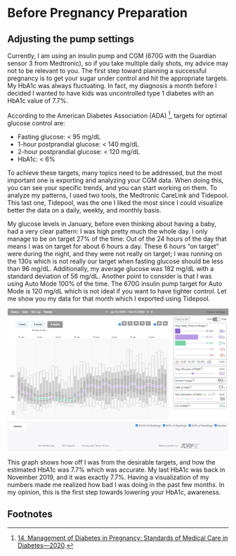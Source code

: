 # Before Pregnancy Preparation 

## Adjusting the pump settings
Currently, I am using an insulin pump and CGM (670G with the Guardian sensor 3 from Medtronic), so if you take multiple daily shots, my advice may not to be relevant to you. The first step toward planning a successful pregnancy is to get your sugar under control and hit the appropriate targets. My HbA1c was always fluctuating. In fact, my diagnosis a month before I decided I wanted to have kids was uncontrolled type 1 diabetes with an HbA1c value of 7.7%.

According to the American Diabetes Association (ADA) [^1], targets for optimal glucose control are:

-	Fasting glucose: < 95 mg/dL 
-	1-hour postprandial glucose: < 140 mg/dL
-	2-hour postprandial glucose: < 120 mg/dL 
- HbA1c: < 6%

To achieve these targets, many topics need to be addressed, but the most important one is exporting and analyzing your CGM data. When doing this, you can see your specific trends, and you can start working on them. To analyze my patterns, I used two tools, the Medtronic CareLink and Tidepool. This last one, Tidepool, was the one I liked the most since I could visualize better the data on a daily, weekly, and monthly basis.  

My glucose levels in January, before even thinking about having a baby, had a very clear pattern: I was high pretty much the whole day. I only manage to be on target 27% of the time. Out of the 24 hours of the day that means I was on target for about 6 hours a day. These 6 hours “on target” were during the night, and they were not really on target; I was running on the 130s which is not really our target when fasting glucose should be less than 96 mg/dL. Additionally, my average glucose was 182 mg/dL with a standard deviation of 56 mg/dL. Another point to consider is that I was using Auto Mode 100% of the time. The 670G insulin pump target for Auto Mode is 120 mg/dL which is not ideal if you want to have tighter control. Let me show you my data for that month which I exported using Tidepool. 

![](/images/tidepool_january_2019.jpg "Januray Glucose Data")

This graph shows how off I was from the desirable targets, and how the estimated HbA1c was 7.7% which was accurate. My last HbA1c was back in November 2019, and it was exactly 7.7%. Having a visualization of my numbers made me realized how bad I was doing in the past few months. In my opinion, this is the first step towards lowering your HbA1c, awareness.        

## Footnotes

[^1]: [14. Management of Diabetes in Pregnancy: Standards of Medical Care in Diabetes—2020](https://care.diabetesjournals.org/content/43/Supplement_1/S183).
